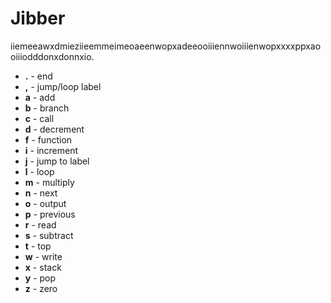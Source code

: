 # Jibber

iiemeeawxdmieziieemmeimeoaeenwopxadeeooiiiennwoiiienwopxxxxppxaooiiiodddonxdonnxio.

* **.** - end
* **,** - jump/loop label
* **a** - add
* **b** - branch
* **c** - call
* **d** - decrement
* **f** - function
* **i** - increment
* **j** - jump to label
* **l** - loop
* **m** - multiply
* **n** - next
* **o** - output
* **p** - previous
* **r** - read
* **s** - subtract
* **t** - top
* **w** - write
* **x** - stack
* **y** - pop
* **z** - zero
